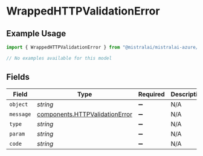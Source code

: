 # WrappedHTTPValidationError

## Example Usage

```typescript
import { WrappedHTTPValidationError } from "@mistralai/mistralai-azure/models/errors";

// No examples available for this model
```

## Fields

| Field                                                                            | Type                                                                             | Required                                                                         | Description                                                                      |
| -------------------------------------------------------------------------------- | -------------------------------------------------------------------------------- | -------------------------------------------------------------------------------- | -------------------------------------------------------------------------------- |
| `object`                                                                         | *string*                                                                         | :heavy_minus_sign:                                                               | N/A                                                                              |
| `message`                                                                        | [components.HTTPValidationError](../../models/components/httpvalidationerror.md) | :heavy_minus_sign:                                                               | N/A                                                                              |
| `type`                                                                           | *string*                                                                         | :heavy_minus_sign:                                                               | N/A                                                                              |
| `param`                                                                          | *string*                                                                         | :heavy_minus_sign:                                                               | N/A                                                                              |
| `code`                                                                           | *string*                                                                         | :heavy_minus_sign:                                                               | N/A                                                                              |